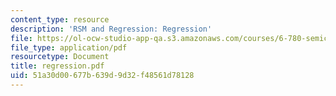 ```yaml
---
content_type: resource
description: 'RSM and Regression: Regression'
file: https://ol-ocw-studio-app-qa.s3.amazonaws.com/courses/6-780-semiconductor-manufacturing-spring-2003/51a30d00677b639d9d32f48561d78128_regression.pdf
file_type: application/pdf
resourcetype: Document
title: regression.pdf
uid: 51a30d00-677b-639d-9d32-f48561d78128
---
```

